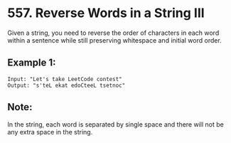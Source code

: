 # 557. Reverse Words in a String III

Given a string, you need to reverse the order of characters in each word within a sentence while still preserving whitespace and initial word order.

## Example 1:

```
Input: "Let's take LeetCode contest"
Output: "s'teL ekat edoCteeL tsetnoc"
```

## Note: 

In the string, each word is separated by single space and there will not be any extra space in the string.